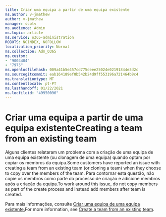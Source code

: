 ```yaml
---
title: Criar uma equipa a partir de uma equipa existente
ms.author: v-jmathew
author: v-jmathew
manager: scotv
ms.audience: Admin
ms.topic: article
ms.service: o365-administration
ROBOTS: NOINDEX, NOFOLLOW
localization_priority: Normal
ms.collection: Adm_O365
ms.custom:
- "9004404"
- "7975"
ms.openlocfilehash: 009a41b5e457cd775deee25024e02191844e3d2c
ms.sourcegitcommit: eab164189ef0b542b24d9ff553196a721464b9c4
ms.translationtype: MT
ms.contentlocale: pt-PT
ms.lasthandoff: 01/22/2021
ms.locfileid: "49950096"
---
```

# <a name="creating-a-team-from-an-existing-team"></a><span data-ttu-id="42b9e-102">Criar uma equipa a partir de uma equipa existente</span><span class="sxs-lookup"><span data-stu-id="42b9e-102">Creating a team from an existing team</span></span>

<span data-ttu-id="42b9e-103">Alguns clientes relataram um problema com a criação de uma equipa de uma equipa existente (ou clonagem de uma equipa) quando optam por copiar os membros da equipa.</span><span class="sxs-lookup"><span data-stu-id="42b9e-103">Some customers have reported an issue with creating a team from an existing team (or cloning a team) when they choose to copy over the members of the team.</span></span> <span data-ttu-id="42b9e-104">Para contornar esta questão, não copie os membros como parte do processo de criação e adicione membros após a criação da equipa.</span><span class="sxs-lookup"><span data-stu-id="42b9e-104">To work around this issue, do not copy members as part of the create process and instead add members after team is created.</span></span>

<span data-ttu-id="42b9e-105">Para mais informações, consulte [Criar uma equipa de uma equipa existente.](https://support.microsoft.com/office/create-a-team-from-an-existing-team-f41a759b-3101-4af6-93bd-6aba0e5d7635)</span><span class="sxs-lookup"><span data-stu-id="42b9e-105">For more information, see [Create a team from an existing team](https://support.microsoft.com/office/create-a-team-from-an-existing-team-f41a759b-3101-4af6-93bd-6aba0e5d7635).</span></span>
